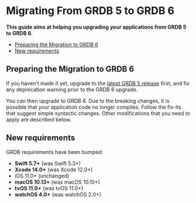 Migrating From GRDB 5 to GRDB 6
===============================

**This guide aims at helping you upgrading your applications from GRDB 5 to GRDB 6.**

- [Preparing the Migration to GRDB 6](#preparing-the-migration-to-grdb-6)
- [New requirements](#new-requirements)


## Preparing the Migration to GRDB 6

If you haven't made it yet, upgrade to the [latest GRDB 5 release](https://github.com/groue/GRDB.swift/tags) first, and fix any deprecation warning prior to the GRDB 6 upgrade.

You can then upgrade to GRDB 6. Due to the breaking changes, it is possible that your application code no longer compiles. Follow the fix-its that suggest simple syntactic changes. Other modifications that you need to apply are described below.

## New requirements

GRDB requirements have been bumped:

- **Swift 5.7+** (was Swift 5.3+)
- **Xcode 14.0+** (was Xcode 12.0+)
- iOS 11.0+ (unchanged)
- **macOS 10.13+** (was macOS 10.10+)
- **tvOS 11.0+** (was tvOS 11.0+)
- **watchOS 4.0+** (was watchOS 2.0+)
